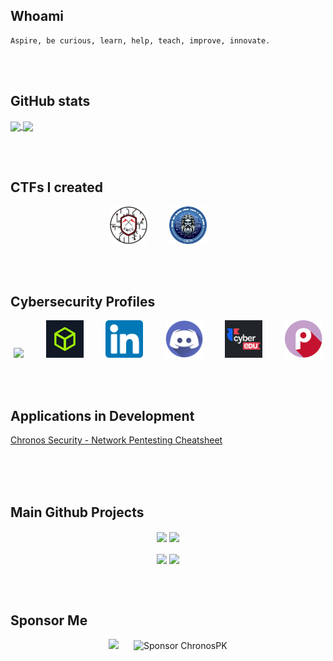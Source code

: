 ## Whoami

```plain
Aspire, be curious, learn, help, teach, improve, innovate.
```

<!-- <a href="https://chronossec.site/s/whoami/" target="_blank" rel="noopener noreferrer"><img src="https://img.shields.io/badge/About%20Me-chronossec.site-2F26B3?style=for-the-badge&logo=github"></a> -->

<br><br>

## GitHub stats
<a href="https://github.com/anuraghazra/github-readme-stats">
  <img height=200 align="center" src="https://github-readme-stats.vercel.app/api?username=chronospk" />
</a>
<a href="https://github.com/anuraghazra/convoychat">
  <img height=200 align="center" src="https://github-readme-stats.vercel.app/api/top-langs?username=chronospk&layout=compact&langs_count=8&card_width=320" />
</a>

<br><br>

## CTFs I created

<p align="center">
  <a href="https://chronos-security.ro" target="_blank"><img src="./icons/SMCC-circle.png" width="60" height="60"></a>
  &nbsp;&nbsp;&nbsp;&nbsp;&nbsp;&nbsp;&nbsp;
  <a href="https://chronos-security.ro" target="_blank"><img src="./icons/CSCTF-logo-2.2.png" width="60" height="60"></a>
  &nbsp;&nbsp;&nbsp;&nbsp;&nbsp;&nbsp;&nbsp;
</p>

<br><br>

## Cybersecurity Profiles

<p align="center">
  <a href="https://tryhackme.com/p/s.marin.ionut" target="_blank"><img src="https://tryhackme-badges.s3.amazonaws.com/s.marin.ionut.png"></a>
  &nbsp;&nbsp;&nbsp;&nbsp;&nbsp;&nbsp;&nbsp;
  <a href="https://app.hackthebox.com/profile/691012" target="_blank"><img src="./icons/htb.jpg" width="60" height="60"></a>
  &nbsp;&nbsp;&nbsp;&nbsp;&nbsp;&nbsp;&nbsp;
  <a href="https://www.linkedin.com/in/radumarin001/" target="_blank"><img src="./icons/linkedin.png" width="60" height="60"></a>
  &nbsp;&nbsp;&nbsp;&nbsp;&nbsp;&nbsp;&nbsp;
  <a href="https://discord.com/users/602129324136464394" target="_blank"><img src="./icons/discord_icon.png" width="60" height="60"></a>
  &nbsp;&nbsp;&nbsp;&nbsp;&nbsp;&nbsp;&nbsp;
<!--   <a href="https://chronossec.site/s/" target="_blank"><img src="./icons/chronossec.svg" width="60" height="60"></a>
  &nbsp;&nbsp;&nbsp;&nbsp;&nbsp;&nbsp;&nbsp; -->
  <a href="https://app.cyber-edu.co/user/89f41bb0-25ea-11ec-85ba-b5c17388972b" target="_blank"><img src="./icons/cyberedu.png" width="60" height="60"></a>
  &nbsp;&nbsp;&nbsp;&nbsp;&nbsp;&nbsp;&nbsp;
  <a href="https://play.picoctf.org/users/Radupk" target="_blank"><img src="./icons/picoctf.png" width="60" height="60"></a>
</p>

<br><br>

## Applications in Development

<p>
  <a href = "https://npc.chronos-security.ro" align = "center">Chronos Security - Network Pentesting Cheatsheet</a>
<!--   <a href = "https://webpc.chronos-security.ro" align = "center" /> -->
<br><br>

<br><br>

## Main Github Projects

<p align="center">
  <img src = "https://github-readme-stats.vercel.app/api/pin/?username=Chronos-Security&repo=CSCTF-2024&theme=dark&hide_border" align = "center" height=150/>
  <img src = "https://github-readme-stats.vercel.app/api/pin/?username=Chronos-Security&repo=SMCC-2023&theme=dark&hide_border" align = "center" height=150/>
<br><br>
  <img src = "https://github-readme-stats.vercel.app/api/pin/?username=ChronosPk&repo=WiFI_locally_extract_passwords&theme=dark&hide_border" align = "center" height=150/>
  <img src = "https://github-readme-stats.vercel.app/api/pin/?username=ChronosPk&repo=APET&theme=dark&hide_border" align = "center" height=150/>
</a>
</p>

<br><br>

## Sponsor Me

<p align="center">
  <img src="https://img.buymeacoffee.com/button-api/?text=Hope you enjoy my content &emoji=♥️&slug=chronossec&button_colour=4034c9&font_colour=ffffff&font_family=Lato&outline_colour=ffffff&coffee_colour=FFDD00" />
  &nbsp;&nbsp;&nbsp;&nbsp;
  <img src="https://img.shields.io/badge/Sponsor-ChronosPK-blue.svg" alt="Sponsor ChronosPK" width="300">
</p>
